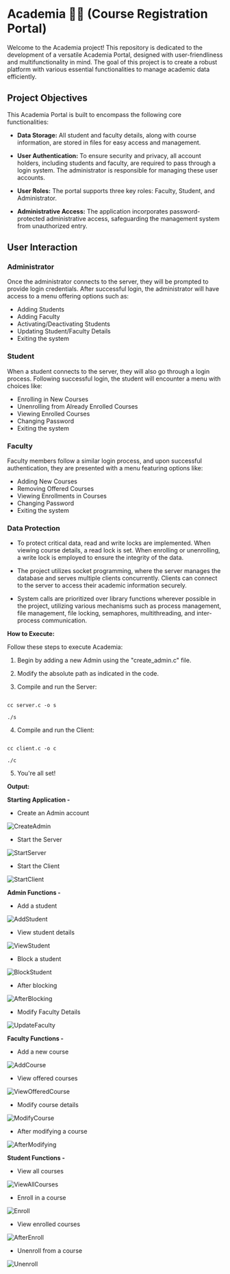 
# Academia 🧑‍🎓 (Course Registration Portal)



Welcome to the Academia project! This repository is dedicated to the development of a versatile Academia Portal, designed with user-friendliness and multifunctionality in mind. The goal of this project is to create a robust platform with various essential functionalities to manage academic data efficiently.

## Project Objectives

This Academia Portal is built to encompass the following core functionalities:

- **Data Storage:** All student and faculty details, along with course information, are stored in files for easy access and management.

- **User Authentication:** To ensure security and privacy, all account holders, including students and faculty, are required to pass through a login system. The administrator is responsible for managing these user accounts.

- **User Roles:** The portal supports three key roles: Faculty, Student, and Administrator.

- **Administrative Access:** The application incorporates password-protected administrative access, safeguarding the management system from unauthorized entry.

## User Interaction

### Administrator
Once the administrator connects to the server, they will be prompted to provide login credentials. After successful login, the administrator will have access to a menu offering options such as:

- Adding Students
- Adding Faculty
- Activating/Deactivating Students
- Updating Student/Faculty Details
- Exiting the system

### Student
When a student connects to the server, they will also go through a login process. Following successful login, the student will encounter a menu with choices like:

- Enrolling in New Courses
- Unenrolling from Already Enrolled Courses
- Viewing Enrolled Courses
- Changing Password
- Exiting the system

### Faculty
Faculty members follow a similar login process, and upon successful authentication, they are presented with a menu featuring options like:

- Adding New Courses
- Removing Offered Courses
- Viewing Enrollments in Courses
- Changing Password
- Exiting the system

### Data Protection

- To protect critical data, read and write locks are implemented. When viewing course details, a read lock is set. When enrolling or unenrolling, a write lock is employed to ensure the integrity of the data.

- The project utilizes socket programming, where the server manages the database and serves multiple clients concurrently. Clients can connect to the server to access their academic information securely.

- System calls are prioritized over library functions wherever possible in the project, utilizing various mechanisms such as process management, file management, file locking, semaphores, multithreading, and inter-process communication.

  

**How to Execute:**

  

Follow these steps to execute Academia:

  

1. Begin by adding a new Admin using the "create_admin.c" file.

2. Modify the absolute path as indicated in the code.

3. Compile and run the Server:

```shell

cc server.c -o s

./s

```

4. Compile and run the Client:

```shell

cc client.c -o c

./c

```

5. You're all set!

  

**Output:**

  

**Starting Application -**

  

- Create an Admin account

![CreateAdmin](./Images/01.png)

  

- Start the Server

![StartServer](./Images/02.png)

  

- Start the Client

![StartClient](./Images/03.png)

  

**Admin Functions -**

  

- Add a student

![AddStudent](./Images/04.png)

  

- View student details

![ViewStudent](./Images/05.png)

  

- Block a student

![BlockStudent](./Images/06.png)

  

- After blocking

![AfterBlocking](./Images/07.png)

  

- Modify Faculty Details

![UpdateFaculty](./Images/08.png)

  

**Faculty Functions -**

  

- Add a new course

![AddCourse](./Images/09.png)

  

- View offered courses

![ViewOfferedCourse](./Images/10.png)

  

- Modify course details

![ModifyCourse](./Images/11.png)

  

- After modifying a course

![AfterModifying](./Images/12.png)

  

**Student Functions -**

  

- View all courses

![ViewAllCourses](./Images/13.png)

  

- Enroll in a course

![Enroll](./Images/14.png)

  

- View enrolled courses

![AfterEnroll](./Images/15.png)

  

- Unenroll from a course

![Unenroll](./Images/16.png)
